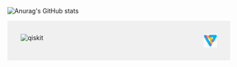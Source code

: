 <!--
**bibscore/bibscore** is a ✨ _special_ ✨ repository because its `README.md` (this file) appears on your GitHub profile.

Here are some ideas to get you started:

- 🔭 I’m currently working on ...
- 🌱 I’m currently learning ...
- 👯 I’m looking to collaborate on ...
- 🤔 I’m looking for help with ...
- 💬 Ask me about ...
- 📫 How to reach me: ...
- 😄 Pronouns: ...
- ⚡ Fun fact: ...
-->




![Anurag's GitHub stats](https://github-readme-stats.vercel.app/api?username=bibscore&theme=vue-dark&show_icons=true)

<div style="display: flex; align-items: center; justify-content: space-between; background-color: #f0f0f0; padding: 30px;">
     <img src="https://qiskit.org/_ipx/_/images/landing-page/logo_wordmark.svg" alt="qiskit" height="30" style="margin-right: 10px;">
     <img src="https://github.com/bibscore/bibscore/blob/master/download.png" alt="pennylane" height="30" style="margin-left: 10px;">
</div>
